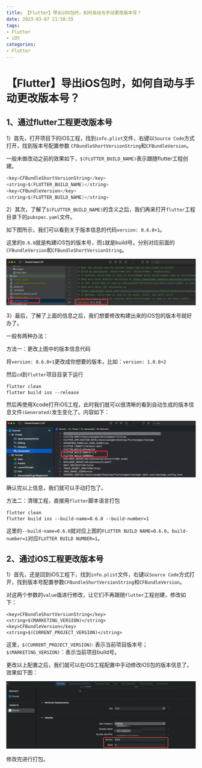 ```yaml
---
title: 【Flutter】导出iOS包时，如何自动与手动更改版本号？
date: 2023-03-07 21:58:55
tags:
- Flutter
- iOS
categories:
- Flutter
---
```


# 【Flutter】导出iOS包时，如何自动与手动更改版本号？

## 1、通过flutter工程更改版本号

1）首先，打开项目下的iOS工程，找到`info.plist`文件，右键以`Source Code`方式打开，找到版本号配置参数 `CFBundleShortVersionString`和`CFBundleVersion`。

一般未做改动之前的效果如下，`$(FLUTTER_BUILD_NAME)`表示跟随flutter工程创建。

<!-- more -->

```swift
<key>CFBundleShortVersionString</key>
<string>$(FLUTTER_BUILD_NAME)</string>
<key>CFBundleVersion</key>
<string>$(FLUTTER_BUILD_NAME)</string>
```

2）其次，了解了`$(FLUTTER_BUILD_NAME)`的含义之后，我们再来打开`flutter`工程目录下的`pubspec.yaml`文件。

如下图所示，我们可以看到关于版本信息的代码`version: 0.6.0+1`。

这里的`0.6.0`就是构建iOS包的版本号，而`1`就是build号。分别对应前面的`CFBundleVersion`和`CFBundleShortVersionString`。

![](https://raw.githubusercontent.com/fengyanxin/YXBlogPic/main/16781763866764.jpg)


3）最后，了解了上面的信息之后，我们想要修改构建出来的iOS包的版本号就好办了。

一般有两种办法：

方法一：更改上图中的版本信息代码

将`version: 0.6.0+1`更改成你想要的版本，比如：`version: 1.0.0+2`

然后`cd`到`flutter`项目目录下运行

```
flutter clean
flutter build ios --release
```

然后再使用Xcode打开iOS工程，此时我们就可以很清晰的看到自动生成的版本信息文件`(Generated)`发生变化了。内容如下：

![](https://raw.githubusercontent.com/fengyanxin/YXBlogPic/main/16781777724396.jpg)


确认完以上信息，我们就可以手动打包了。

方法二：清理工程，直接用`flutter`脚本语言打包

```
flutter clean
flutter build ios --build-name=0.6.0 --build-number=1
```

这里的`--build-name=0.6.0`就对应上图的`FLUTTER BUILD NAME=0.6.0`，`build-number=1`对应`FLUTTER BUILD NUMBER=1`。

## 2、通过iOS工程更改版本号

1）首先，还是回到iOS工程下，找到`info.plist`文件，右键以`Source Code`方式打开，找到版本号配置参数`CFBundleShortVersionString`和`CFBundleVersion`。

对这两个参数的`value`值进行修改，让它们不再跟随`flutter`工程创建，修改如下：

```
<key>CFBundleShortVersionString</key>
<string>$(MARKETING_VERSION)</string>
<key>CFBundleVersion</key>
<string>$(CURRENT_PROJECT_VERSION)</string>
```

这里，`$(CURRENT_PROJECT_VERSION)`: 表示当前项目版本号；
`$(MARKETING_VERSION)`：表示当前项目build号。

更改以上配置之后，我们就可以在iOS工程配置中手动修改iOS包的版本信息了。效果如下图：

![](https://raw.githubusercontent.com/fengyanxin/YXBlogPic/main/16781786409936.jpg)

修改完进行打包。
